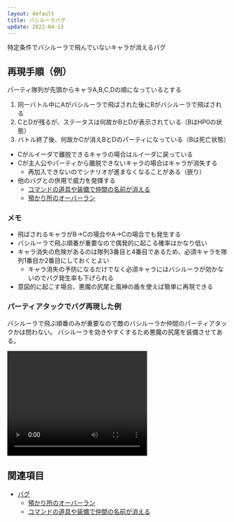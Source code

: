 ```yaml
---
layout: default
title: バシルーラバグ
update: 2022-04-13
---
```


特定条件でバシルーラで飛んでいないキャラが消えるバグ

## 再現手順（例）

パーティ隊列が先頭からキャラA,B,C,Dの順になっているとする

1. 同一バトル中にAがバシルーラで飛ばされた後にBがバシルーラで飛ばされる
2. CとDが残るが、ステータスは何故かBとDが表示されている（BはHP0の状態）
3. バトル終了後、何故かCが消えBとDのパーティになっている（Bは死亡状態）

* Cがルイーダで離脱できるキャラの場合はルイーダに戻っている
* Cが主人公やパーティから離脱できないキャラの場合はキャラが消失する
	* 再加入できないのでシナリオが進まなくなることがある（嵌り）
* 他のバグとの併用で威力を発揮する
	* [コマンドの道具や装備で仲間の名前が消える](bug100)
	* [預かり所のオーバーラン](bug001)

### メモ

* 飛ばされるキャラがB→Cの場合やA→Cの場合でも発生する
* バシルーラで飛ぶ順番が重要なので偶発的に起こる確率はかなり低い
* キャラ消失の危険があるのは隊列3番目と4番目であるため、必須キャラを隊列1番目か2番目にしておくとよい
	* キャラ消失の予防になるだけでなく必須キャラにはバシルーラが効かないのでバグ発生率も下げられる
* 意図的に起こす場合、悪魔の尻尾と風神の盾を使えば簡単に再現できる

### パーティアタックでバグ再現した例

バシルーラで飛ぶ順番のみが重要なので敵のバシルーラか仲間のパーティアタックかは問わない。
バシルーラを効きやすくするため悪魔の尻尾を装備させてある。

<video width="320" height="240" controls><source src="https://drive.google.com/uc?export=view&id=1mzM-mhxIf0UzMS3-f5EzZ53YObgK3L2I" type="video/mp4"></video>

## 関連項目

* [バグ](bug)
	* [預かり所のオーバーラン](bug001)
	* [コマンドの道具や装備で仲間の名前が消える](bug100)
